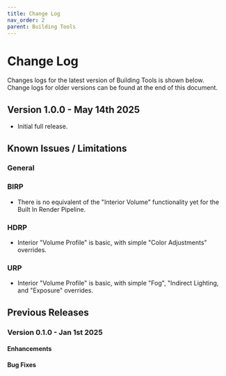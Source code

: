 ```yaml
---
title: Change Log
nav_order: 2
parent: Building Tools
---
```


# Change Log

Changes logs for the latest version of Building Tools is shown below. Change logs for older versions can be found at the end of this document.

## Version 1.0.0 - May 14th 2025

- Initial full release.

## Known Issues / Limitations

### General

### BIRP

- There is no equivalent of the "Interior Volume" functionality yet for the Built In Render Pipeline.

### HDRP

- Interior "Volume Profile" is basic, with simple "Color Adjustments" overrides.

### URP

- Interior "Volume Profile" is basic, with simple "Fog", "Indirect Lighting, and "Exposure" overrides.

## Previous Releases

### Version 0.1.0 - Jan 1st 2025

#### Enhancements



#### Bug Fixes

